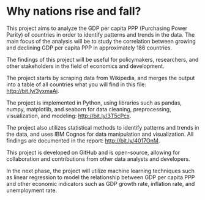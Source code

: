 # Why nations rise and fall?
This project aims to analyze the GDP per capita PPP (Purchasing Power Parity) of countries in order to identify patterns and trends in the data. The main focus of the analysis will be to study the correlation between growing and declining GDP per capita PPP in approximately 186 countries.

The findings of this project will be useful for policymakers, researchers, and other stakeholders in the field of economics and development.

The project starts by scraping data from Wikipedia, and merges the output into a table of all countries what you will find in this file: http://bit.ly/3yxmaAi.

The project is implemented in Python, using libraries such as pandas, numpy, matplotlib, and seaborn for data cleaning, preprocessing, visualization, and modeling: http://bit.ly/3T5cPcx.

The project also utilizes statistical methods to identify patterns and trends in the data, and uses IBM Cognos for data manipulation and visualization. All findings are documented in the report: http://bit.ly/4017OnM.

This project is developed on GitHub and is open-source, allowing for collaboration and contributions from other data analysts and developers.

In the next phase, the project will utilize machine learning techniques such as linear regression to model the relationship between GDP per capita PPP and other economic indicators such as GDP growth rate, inflation rate, and unemployment rate.
